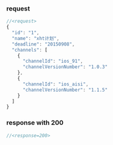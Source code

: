### request

```js
//<request>
{
  "id": "1",
  "name": "xht计划",
  "deadline": "20150908",
  "channels": [
    {
      "channelId": "ios_91",
      "channelVersionNumber": "1.0.3"
    },
    {
      "channelId": "ios_aisi",
      "channelVersionNumber": "1.1.5"
    }
  ]
}
```

### response with 200

```js
//<response=200>

```
